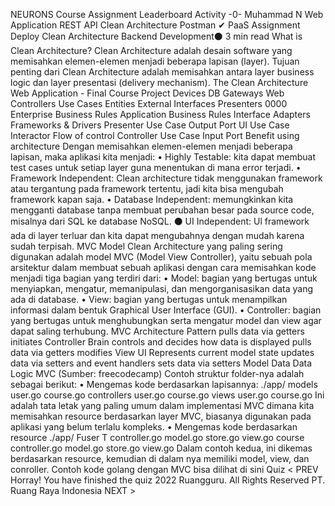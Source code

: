 
NEURONS Course Assignment Leaderboard Activity
-0-
Muhammad N
Web Application
REST API
Clean Architecture
Postman ✔
PaaS
Assignment Deploy
Clean Architecture
Backend Development⚫ 3 min read
What is Clean Architecture?
Clean Architecture adalah desain software yang memisahkan elemen-elemen menjadi beberapa lapisan (layer). Tujuan penting dari Clean Architecture adalah memisahkan antara layer business logic dan layer presentasi (delivery mechanism).
The Clean Architecture
Web Application - Final Course Project
Devices
DB
Gateways
Web
Controllers
Use Cases
Entities
External Interfaces
Presenters
0000
Enterprise Business Rules Application Business Rules
Interface Adapters Frameworks & Drivers
Presenter
Use Case Output Port
UI
Use Case Interactor
Flow of control
Controller
Use Case Input Port
Benefit using architecture
Dengan memisahkan elemen-elemen menjadi beberapa lapisan, maka aplikasi kita menjadi:
• Highly Testable: kita dapat membuat test cases untuk setiap layer guna menentukan di mana error terjadi.
• Framework Independent: Clean architecture tidak menggunakan framework atau tergantung pada framework tertentu, jadi kita bisa mengubah framework kapan saja.
• Database Independent: memungkinkan kita mengganti database tanpa membuat perubahan besar pada source code, misalnya dari SQL ke database NoSQL.
⚫ UI Independent: Ul framework ada di layer terluar dan kita dapat mengubahnya dengan mudah karena sudah terpisah.
MVC
Model Clean Architecture yang paling sering digunakan adalah model MVC (Model View Controller), yaitu sebuah pola arsitektur dalam membuat sebuah aplikasi dengan cara memisahkan kode menjadi tiga bagian yang terdiri dari:
• Model: bagian yang bertugas untuk menyiapkan, mengatur, memanipulasi, dan mengorganisasikan data yang ada di database.
• View: bagian yang bertugas untuk menampilkan informasi dalam bentuk Graphical User Interface (GUI).
• Controller: bagian yang bertugas untuk menghubungkan serta mengatur model dan view agar dapat saling terhubung.
MVC Architecture Pattern
pulls data via getters
initiates
Controller Brain
controls and decides how data is displayed
pulls data via getters
modifies
View UI
Represents current model state
updates data via setters and
event handlers
sets data
via setters
Model Data Data Logic
MVC (Sumber: freecodecamp)
Contoh struktur folder-nya adalah sebagai berikut:
• Mengemas kode berdasarkan lapisannya:
./app/ models
user.go course.go controllers
user.go course.go
views
user.go course.go
Ini adalah tata letak yang paling umum dalam implementasi MVC dimana kita memisahkan resource berdasarkan layer MVC, biasanya digunakan pada aplikasi yang belum terlalu kompleks.
• Mengemas kode berdasarkan resource
./app/ Fuser T
controller.go
model.go
store.go
view.go
course
controller.go
model.go
store.go
view.go
Dalam contoh kedua, ini dikemas berdasarkan resource, kemudian di dalam nya memiliki model, view, dan conroller.
Contoh kode golang dengan MVC bisa dilihat di sini
Quiz
< PREV
Horray! You have finished the quiz
2022 Ruangguru. All Rights Reserved PT. Ruang Raya Indonesia
NEXT >